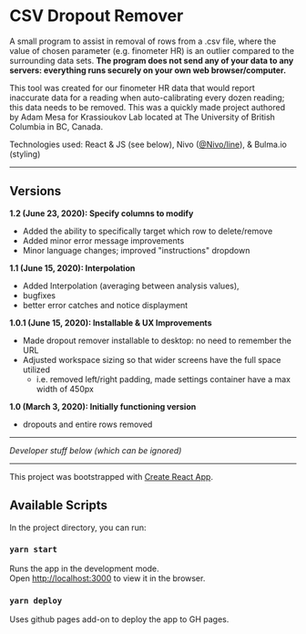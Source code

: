 # CSV Dropout Remover
A small program to assist in removal of rows from a .csv file, where the value of chosen parameter (e.g. finometer HR) is an outlier compared to the surrounding data sets. **The program does not send any of your data to any servers: everything runs securely on your own web browser/computer.**

This tool was created for our finometer HR data that would report inaccurate data for a reading when auto-calibrating every dozen reading; this data needs to be removed. This was a quickly made project authored by Adam Mesa for Krassioukov Lab located at The University of British Columbia in BC, Canada.

Technologies used: React & JS (see below), Nivo ([@Nivo/line](https://nivo.rocks/line)), & Bulma.io (styling)


---
## Versions
**1.2 (June 23, 2020): Specify columns to modify**
- Added the ability to specifically target which row to delete/remove
- Added minor error message improvements
- Minor language changes; improved "instructions" dropdown

**1.1 (June 15, 2020): Interpolation**
- Added Interpolation (averaging between analysis values), 
- bugfixes
- better error catches and notice displayment

**1.0.1 (June 15, 2020): Installable & UX Improvements**
- Made dropout remover installable to desktop: no need to remember the URL
- Adjusted workspace sizing so that wider screens have the full space utilized
    - i.e. removed left/right padding, made settings container have a max width of 450px

**1.0 (March 3, 2020): Initially functioning version**
- dropouts and entire rows removed


---
_Developer stuff below (which can be ignored)_

---

This project was bootstrapped with [Create React App](https://github.com/facebook/create-react-app).

## Available Scripts

In the project directory, you can run:

### `yarn start`

Runs the app in the development mode.<br />
Open [http://localhost:3000](http://localhost:3000) to view it in the browser.

### `yarn deploy`

Uses github pages add-on to deploy the app to GH pages.